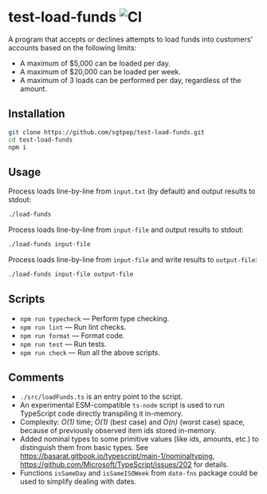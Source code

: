 # test-load-funds ![CI](https://github.com/sgtpep/test-load-funds/workflows/CI/badge.svg)

A program that accepts or declines attempts to load funds into customers' accounts based on the following limits:

- A maximum of $5,000 can be loaded per day.
- A maximum of $20,000 can be loaded per week.
- A maximum of 3 loads can be performed per day, regardless of the amount.

## Installation

```sh
git clone https://github.com/sgtpep/test-load-funds.git
cd test-load-funds
npm i
```

## Usage

Process loads line-by-line from `input.txt` (by default) and output results to stdout:

```sh
./load-funds
```

Process loads line-by-line from `input-file` and output results to stdout:

```sh
./load-funds input-file
```

Process loads line-by-line from `input-file` and write results to `output-file`:

```sh
./load-funds input-file output-file
```

## Scripts

- `npm run typecheck` — Perform type checking.
- `npm run lint` — Run lint checks.
- `npm run format` — Format code.
- `npm run test` — Run tests.
- `npm run check` — Run all the above scripts.

## Comments

- `./src/loadFunds.ts` is an entry point to the script.
- An experimental ESM-compatible `ts-node` script is used to run TypeScript code directly transpiling it in-memory.
- Complexity: _O(1)_ time; _O(1)_ (best case) and _O(n)_ (worst case) space, because of previously observed item ids stored in-memory.
- Added nominal types to some primitive values (like ids, amounts, etc.) to distinguish them from basic types. See https://basarat.gitbook.io/typescript/main-1/nominaltyping, https://github.com/Microsoft/TypeScript/issues/202 for details.
- Functions `isSameDay` and `isSameISOWeek` from `date-fns` package could be used to simplify dealing with dates.
